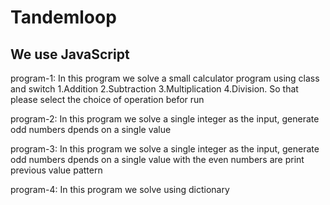 # Tandemloop
We use JavaScript
-----------------

program-1: 
      In this program we solve a small calculator program using class and switch 1.Addition 2.Subtraction 3.Multiplication 4.Division.
      So that please select the choice of operation befor run 

program-2: 
      In this program we solve a single integer as the input, generate odd numbers dpends on a single value

program-3: 
      In this program we solve a single integer as the input, generate odd numbers dpends on a single value with the even numbers are print previous value pattern

program-4:
      In this program we solve using dictionary
